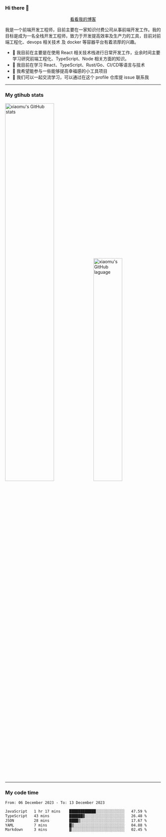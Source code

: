 ### Hi there 👋

<p align="center">
  <a href="https://blog.realjacket.fun">看看我的博客</a>
</p>

我是一个前端开发工程师，目前主要在一家知识付费公司从事前端开发工作。我的目标是成为一名全栈开发工程师，致力于开发提高效率及生产力的工具，目前对前端工程化、devops 相关技术 及 docker 等容器平台有着浓厚的兴趣。

- 🔭 我目前在主要是在使用 React 相关技术栈进行日常开发工作，业余时间主要学习研究前端工程化、TypeScript、Node 相关方面的知识。
- 🌱 我目前在学习 React、TypeScript、Rust/Go、CI/CD等语言与技术
- 👯 我希望能参与一些能够提高幸福感的小工具项目
- 💬 我们可以一起交流学习，可以通过在这个 profile 仓库提 issue 联系我

***

### My gtihub stats

<a><img src="https://github-readme-stats-git-masterrstaa-rickstaa.vercel.app/api?username=real-jacket&&show_icons=true" title="xiaomu's GitHub stats" alt="xiaomu's GitHub stats" style="width:56%;"/></a>
<a><img src="https://github-readme-stats-git-masterrstaa-rickstaa.vercel.app/api/top-langs/?username=real-jacket&layout=compact" title="xiaomu's GitHub laguage" alt="xiaomu's GitHub laguage" style="width:43%;"/><a/>

***

### My code time

<!--START_SECTION:waka-->

```txt
From: 06 December 2023 - To: 13 December 2023

JavaScript   1 hr 17 mins    ████████████░░░░░░░░░░░░░   47.59 %
TypeScript   43 mins         ██████▓░░░░░░░░░░░░░░░░░░   26.48 %
JSON         28 mins         ████▒░░░░░░░░░░░░░░░░░░░░   17.67 %
YAML         7 mins          █▒░░░░░░░░░░░░░░░░░░░░░░░   04.88 %
Markdown     3 mins          ▓░░░░░░░░░░░░░░░░░░░░░░░░   02.45 %
```

<!--END_SECTION:waka-->
